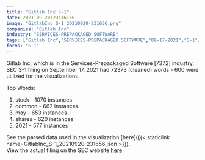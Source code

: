 ```yaml
---
title: "Gitlab Inc S-1"
date: 2021-09-20T23:16:56
image: "GitlabInc_S-1_20210920-231656.png"
companies: "Gitlab Inc"
industry: "SERVICES-PREPACKAGED SOFTWARE"
tags: ["Gitlab Inc","SERVICES-PREPACKAGED SOFTWARE","09-17-2021","S-1"]
forms: "S-1"
---
```

Gitlab Inc, which is in the Services-Prepackaged Software [7372] industry, SEC S-1 filing on September 17, 2021 had 72373 (cleaned) words - 600 were utilized for the visualizations.

Top Words:
1. stock - 1070 instances
2. common - 662 instances
3. may - 653 instances
4. shares - 620 instances
5. 2021 - 577 instances


See the parsed data used in the visualization [here]({{< staticlink name=GitlabInc_S-1_20210920-231656.json >}}).  
View the actual filing on the SEC website [here](https://www.sec.gov/Archives/edgar/data/1653482/0001628280-21-018818.txt)